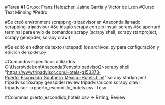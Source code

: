 #Tarea #1 Grupo: Franz Heidacher, Jaime Garcia y Victor de Leon
#Curso Text Minning
#Pedro 

#Se creó environment scrapping-tripadvisor en Anaconda llamado scrapping-tripadvisor
#Se instaló scrapy con pip install scrapy
#Se aperturó terminal para envío de comandos scrapy (scrapy shell, scrapy startproject, scrapy genspider, scrapy crawl)

#Se editó en editor de texto (notepad) los archivos .py para configuración y edición de spider.py

#Comandos específicos utilizados
C:\Users\vdeleon\Anaconda3\envs\tripadvisor2>scrapy shell "https://www.tripadvisor.com/Hotels-g153373-Puerto_Escondido_Southern_Mexico-Hotels.html"
scrapy startproject tripadvisor2scrapy genspider review tripadvisor.com 
scrapy crawl tripadvisor -o puerto_escondido_hotels.csv -t csv

#Columnas puerto_escondido_hotels.csv ->
Rating, Review
